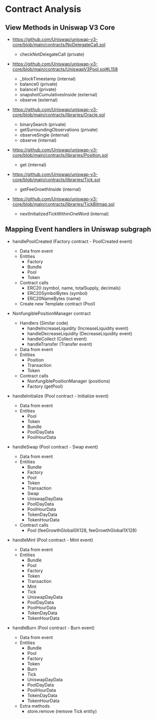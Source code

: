 # Contract Analysis

## View Methods in Uniswap V3 Core

* https://github.com/Uniswap/uniswap-v3-core/blob/main/contracts/NoDelegateCall.sol
  - checkNotDelegateCall (private)

* https://github.com/Uniswap/uniswap-v3-core/blob/main/contracts/UniswapV3Pool.sol#L158
  - _blockTimestamp (internal)
  - balance0 (private)
  - balance1 (private)
  - snapshotCumulativesInside (external)
  - observe (external)

* https://github.com/Uniswap/uniswap-v3-core/blob/main/contracts/libraries/Oracle.sol
  - binarySearch (private)
  - getSurroundingObservations (private)
  - observeSingle (internal)
  - observe (internal)

* https://github.com/Uniswap/uniswap-v3-core/blob/main/contracts/libraries/Position.sol
  - get (internal)

* https://github.com/Uniswap/uniswap-v3-core/blob/main/contracts/libraries/Tick.sol
  - getFeeGrowthInside (internal)

* https://github.com/Uniswap/uniswap-v3-core/blob/main/contracts/libraries/TickBitmap.sol
  - nextInitializedTickWithinOneWord (internal)

## Mapping Event handlers in Uniswap subgraph

* handlePoolCreated (Factory contract - PoolCreated event)
  - Data from event
  - Entities
    * Factory
    * Bundle
    * Pool
    * Token
  - Contract calls
    * ERC20 (symbol, name, totalSupply, decimals)
    * ERC20SymbolBytes (symbol)
    * ERC20NameBytes (name)
  - Create new Template contract (Pool)

* NonfungiblePositionManager contract
  - Handlers (Similar code)
    * handleIncreaseLiquidity (IncreaseLiquidity event)
    * handleDecreaseLiquidity (DecreaseLiquidity event)
    * handleCollect (Collect event)
    * handleTransfer (Transfer event)
  - Data from event
  - Entities
    * Position
    * Transaction
    * Token
  - Contract calls
    * NonfungiblePositionManager (positions)
    * Factory (getPool)

* handleInitialize (Pool contract - Initialize event)
  - Data from event
  - Entities
    * Pool
    * Token
    * Bundle
    * PoolDayData
    * PoolHourData

* handleSwap (Pool contract - Swap event)
  - Data from event
  - Entities
    * Bundle
    * Factory
    * Pool
    * Token
    * Transaction
    * Swap
    * UniswapDayData
    * PoolDayData
    * PoolHourData
    * TokenDayData
    * TokenHourData
  - Contract calls
    * Pool (feeGrowthGlobal0X128, feeGrowthGlobal1X128)

* handleMint (Pool contract - Mint event)
  - Data from event
  - Entities
    * Bundle
    * Pool
    * Factory
    * Token
    * Transaction
    * Mint
    * Tick
    * UniswapDayData
    * PoolDayData
    * PoolHourData
    * TokenDayData
    * TokenHourData

* handleBurn (Pool contract - Burn event)
  - Data from event
  - Entities
    * Bundle
    * Pool
    * Factory
    * Token
    * Burn
    * Tick
    * UniswapDayData
    * PoolDayData
    * PoolHourData
    * TokenDayData
    * TokenHourData
  - Extra methods
    * store.remove (remove Tick entity)
